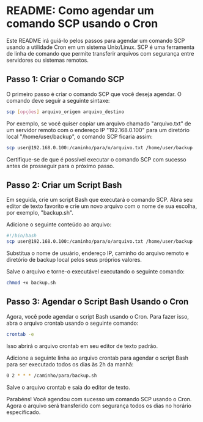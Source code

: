 # README: Como agendar um comando SCP usando o Cron

Este README irá guiá-lo pelos passos para agendar um comando SCP usando a utilidade Cron em um sistema Unix/Linux. SCP é uma ferramenta de linha de comando que permite transferir arquivos com segurança entre servidores ou sistemas remotos.

## Passo 1: Criar o Comando SCP
O primeiro passo é criar o comando SCP que você deseja agendar. O comando deve seguir a seguinte sintaxe:
```bash
scp [opções] arquivo_origem arquivo_destino
```

Por exemplo, se você quiser copiar um arquivo chamado "arquivo.txt" de um servidor remoto com o endereço IP "192.168.0.100" para um diretório local "/home/user/backup", o comando SCP ficaria assim:

```bash
scp user@192.168.0.100:/caminho/para/o/arquivo.txt /home/user/backup
```

Certifique-se de que é possível executar o comando SCP com sucesso antes de prosseguir para o próximo passo.

## Passo 2: Criar um Script Bash
Em seguida, crie um script Bash que executará o comando SCP. Abra seu editor de texto favorito e crie um novo arquivo com o nome de sua escolha, por exemplo, "backup.sh".

Adicione o seguinte conteúdo ao arquivo:

```bash
#!/bin/bash
scp user@192.168.0.100:/caminho/para/o/arquivo.txt /home/user/backup
```

Substitua o nome de usuário, endereço IP, caminho do arquivo remoto e diretório de backup local pelos seus próprios valores.

Salve o arquivo e torne-o executável executando o seguinte comando:

```bash
chmod +x backup.sh
```

## Passo 3: Agendar o Script Bash Usando o Cron
Agora, você pode agendar o script Bash usando o Cron. Para fazer isso, abra o arquivo crontab usando o seguinte comando:

```bash
crontab -e
```

Isso abrirá o arquivo crontab em seu editor de texto padrão.

Adicione a seguinte linha ao arquivo crontab para agendar o script Bash para ser executado todos os dias às 2h da manhã:

```bash
0 2 * * * /caminho/para/backup.sh
```

Salve o arquivo crontab e saia do editor de texto.

Parabéns! Você agendou com sucesso um comando SCP usando o Cron. Agora o arquivo será transferido com segurança todos os dias no horário especificado.




